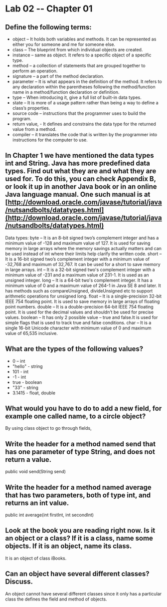 # Lab 02 -- Chapter 01

## Define the following terms:
* object – It holds both variables and methods. It can be represented as either you for someone and me for someone else.
* class – The blueprint from which individual objects are created. 
* instance – same as object. It refers to a specific object of a specific type. 
* method – a collection of statements that are grouped together to perform an operation.
* signature – a part of the method declaration.
* parameter – It is what appears in the definition of the method. It refers to any declaration within the parentheses following the method/function name in a method/function declaration or definition.
* type – When introducing it, give a full list of built-in data types.
* state – It is more of a usage pattern rather than being a way to define a class’s properties.
* source code – instructions that the programmer uses to build the program.
* return value, - It defines and constrains the data type for the returned value from a method.
* compiler –  it translates the code that is written by the programmer into instructions for the computer  to use. 

## In Chapter 1 we have mentioned the data types int and String. Java has more predefined data types. Find out what they are and what they are used for. To do this, you can check Appendix B, or look it up in another Java book or in an online Java language manual. One such manual is at [http://download.oracle.com/javase/tutorial/java/nutsandbolts/datatypes.html](http://download.oracle.com/javase/tutorial/java/nutsandbolts/datatypes.html)
Data types:
byte – It is an 8-bit signed two’s complement integer and has a minimum value of -128 and maximum value of 127. It is used for saving memory in large arrays where the memory savings actually matters and can be used instead of int where their limits help clarify the written code.
short – It is a 16-bit signed two’s complement integer with a minimum value of -32,768 and maximum of 32,767. It can be used for a short to save memory in large arrays.
int – It is a 32-bit signed two's complement integer with a minimum value of -231 and a maximum value of 231-1. It is used as an unsigned integer.
long – It is a 64-bit two's complement integer. It has a minimum value of 0 and a maximum value of 264-1 in Java SE 8 and later.  It has methods such as compareUnsigned, divideUnsigned etc to support arithmetic operations for unsigned long.
float – It is a single-precision 32-bit IEEE 754 floating point. It is used to save memory in large arrays of floating point numbers.
double – It  is a double-precision 64-bit IEEE 754 floating point. It is used for the decimal values and shouldn’t be used for precise values.
boolean – It has only 2 possible value – true and false.It is used for simple flags that is used to track true and false conditions.
char – It is a single 16-bit Unicode character with minimum value of 0 and maximum value of 65,535 inclusive.

## What are the types of the following values?


* 0 – int
* "hello" - string
* 101 - int
* -1 - int
* true - boolean
* "33" - string
* 3.1415 - float, double


## What would you have to do to add a new field, for example one called name, to a circle object?
By using class object to go through fields,
## Write the header for a method named send that has one parameter of type String, and does not return a value.
public void send(String send)
## Write the header for a method named average that has two parameters, both of type int, and returns an int value.
public int average(int firstInt, int secondInt)
## Look at the book you are reading right now. Is it an object or a class? If it is a class, name some objects. If it is an object, name its class.
It is an object of class iBooks.

## Can an object have several different classes? Discuss.
An object cannot have several different classes since it only has a particular class the defines the field and method of objects.
